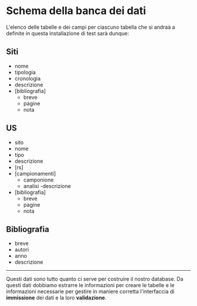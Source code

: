 # Schema della banca dei dati

L'elenco delle tabelle e dei campi per ciascuno tabella che si andraà a definite in questa installazione
di test sarà dunque:

## Siti
- nome
- tipologia
- cronologia
- descrizione
- [bibliografia]
    - breve
    - pagine
    - nota


## US
- sito
- nome
- tipo
- descrizione
- [rs]
- [campionamenti]
    - camponione
    - analisi
     -descrizione
- [bibliografia]
    - breve
    - pagine
    - nota

## Bibliografia
- breve
- autori
- anno
- descrizione


---

Questi dati sono tutto quanto ci serve per costruire il nostro database. 
Da questi dati dobbiamo estrarre le informazioni per creare le 
tabelle e le informazioni necessarie per gestire in maniere 
corretta l'interfaccia di **immissione** dei dati e la loro **validazione**.